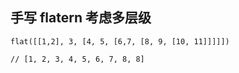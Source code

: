 ## 手写 flatern 考虑多层级

```
flat([[1,2], 3, [4, 5, [6,7, [8, 9, [10, 11]]]]])

// [1, 2, 3, 4, 5, 6, 7, 8, 8]
```
